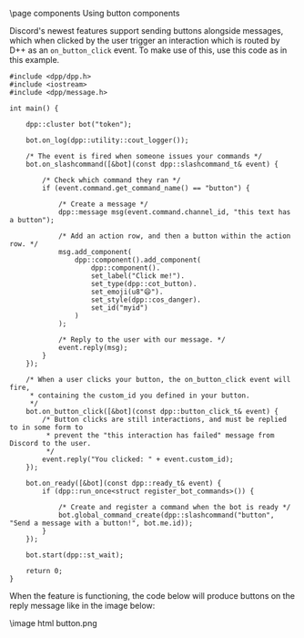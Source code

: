 \page components Using button components

Discord's newest features support sending buttons alongside messages, which when clicked by the user trigger an interaction which is routed by
D++ as an `on_button_click` event. To make use of this, use this code as in this example.

~~~~~~~~~~~~~~~~~~~~~~~~~~~~~~~~~~~~~~~~~~~~~~~~~~~~{.cpp}
#include <dpp/dpp.h>
#include <iostream>
#include <dpp/message.h>

int main() {

	dpp::cluster bot("token");

	bot.on_log(dpp::utility::cout_logger());

	/* The event is fired when someone issues your commands */
	bot.on_slashcommand([&bot](const dpp::slashcommand_t& event) {
		
		/* Check which command they ran */
		if (event.command.get_command_name() == "button") {

			/* Create a message */
			dpp::message msg(event.command.channel_id, "this text has a button");
			
			/* Add an action row, and then a button within the action row. */
			msg.add_component(
				dpp::component().add_component(
					dpp::component().
					set_label("Click me!").
					set_type(dpp::cot_button).
					set_emoji(u8"😄").
					set_style(dpp::cos_danger).
					set_id("myid")
				)
			);

			/* Reply to the user with our message. */
			event.reply(msg);
		}
	});

	/* When a user clicks your button, the on_button_click event will fire,
	 * containing the custom_id you defined in your button.
	 */
	bot.on_button_click([&bot](const dpp::button_click_t& event) {
		/* Button clicks are still interactions, and must be replied to in some form to
		 * prevent the "this interaction has failed" message from Discord to the user.
 		 */
		event.reply("You clicked: " + event.custom_id);
	});

	bot.on_ready([&bot](const dpp::ready_t& event) {
        if (dpp::run_once<struct register_bot_commands>()) {

            /* Create and register a command when the bot is ready */
            bot.global_command_create(dpp::slashcommand("button", "Send a message with a button!", bot.me.id));
        }
    });

	bot.start(dpp::st_wait);

	return 0;
}
~~~~~~~~~~~~~~~~~~~~~~~~~~~~~~~~~~~~~~~~~~~~~~~~~~~~

When the feature is functioning, the code below will produce buttons on the reply message like in the image below:

\image html button.png

